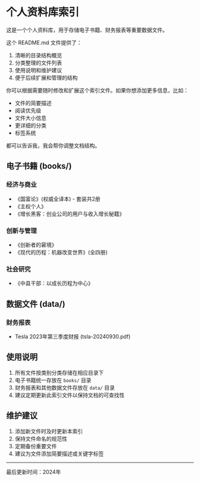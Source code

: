 # 个人资料库索引

这是一个个人资料库，用于存储电子书籍、财务报表等重要数据文件。

这个 README.md 文件提供了：
1. 清晰的目录结构概览
2. 分类整理的文件列表
3. 使用说明和维护建议
4. 便于后续扩展和管理的结构

你可以根据需要随时修改和扩展这个索引文件。如果你想添加更多信息，比如：
- 文件的简要描述
- 阅读优先级
- 文件大小信息
- 更详细的分类
- 标签系统

都可以告诉我，我会帮你调整文档结构。

## 电子书籍 (books/)

### 经济与商业
- 《国富论》(权威全译本) - 套装共2册
- 《主权个人》
- 《增长黑客：创业公司的用户与收入增长秘籍》

### 创新与管理
- 《创新者的窘境》
- 《现代的历程：机器改变世界》(全四册)

### 社会研究
- 《中县干部：以成长历程为中心》

## 数据文件 (data/)

### 财务报表
- Tesla 2023年第三季度财报 (tsla-20240930.pdf)

## 使用说明

1. 所有文件按类别分类存储在相应目录下
2. 电子书籍统一存放在 `books/` 目录
3. 财务报表和其他数据文件存放在 `data/` 目录
4. 建议定期更新此索引文件以保持文档的可查找性

## 维护建议

1. 添加新文件时及时更新本索引
2. 保持文件命名的规范性
3. 定期备份重要文件
4. 建议为文件添加简要描述或关键字标签

---
最后更新时间：2024年
